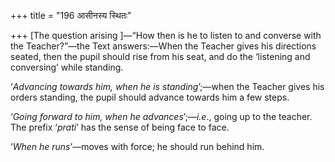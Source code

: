+++
title = "196 आसीनस्य स्थितः"

+++
\[The question arising \]—“How then is he to listen to and converse with
the Teacher?”—the Text answers:—When the Teacher gives his directions
seated, then the pupil should rise from his seat, and do the ‘listening
and conversing’ while standing.

‘*Advancing towards him, when he* *is* *standing*’;—when the Teacher
gives his orders standing, the pupil should advance towards him a few
steps.

‘*Going forward* *to* *him, when he advances*’;—*i.e*., going up to the
teacher. The prefix ‘*prati*’ has the sense of being face to face.

‘*When he runs*’—moves with force; he should run behind him.


